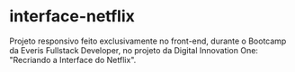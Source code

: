 # interface-netflix
Projeto responsivo feito exclusivamente no front-end, durante o Bootcamp da Everis Fullstack Developer, no projeto da Digital Innovation One: "Recriando a Interface do Netflix".
